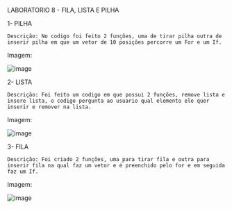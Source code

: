 LABORATORIO 8 - FILA, LISTA E PILHA

1- PILHA

    Descrição: No codigo foi feito 2 funções, uma de tirar pilha outra de inserir pilha em que um vetor de 10 posições percorre um For e um If.

Imagem: 

![image](https://user-images.githubusercontent.com/101759423/201439245-515aa0e0-c4e0-4f47-8716-3a3d0d1cbed0.png)

2- LISTA

    Descrição: Foi feito um codigo em que possui 2 funções, remove lista e insere lista, o codigo pergunta ao usuario qual elemento ele quer inserir e remover na lista.

Imagem:

![image](https://user-images.githubusercontent.com/101759423/202554066-1b882c73-6985-4ff3-9d45-bf15c11d3a31.png)

3- FILA

    Descrição: Foi criado 2 funções, uma para tirar fila e outra para inserir fila na qual faz um vetor e é preenchido pelo for e em seguida faz um If.

Imagem:

![image](https://user-images.githubusercontent.com/101759423/198415898-65e9bd46-055a-4984-93e4-4aa6580f8dc3.png)
